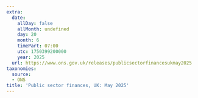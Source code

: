 ```yaml
---
extra:
  date:
    allDay: false
    allMonth: undefined
    day: 20
    month: 6
    timePart: 07:00
    utc: 1750399200000
    year: 2025
  url: https://www.ons.gov.uk/releases/publicsectorfinancesukmay2025
taxonomies:
  source:
  - ONS
title: 'Public sector finances, UK: May 2025'
---
```

